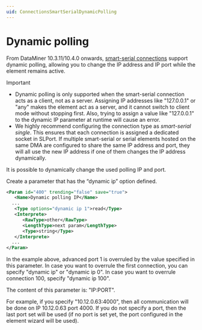 ```yaml
---
uid: ConnectionsSmartSerialDynamicPolling
---
```


# Dynamic polling

From DataMiner 10.3.11/10.4.0 onwards<!--RN 37404-->, [smart-serial connections](xref:Smart_Serial_Connection) support dynamic polling, allowing you to change the IP address and IP port while the element remains active.

> [!IMPORTANT]
>
> - Dynamic polling is only supported when the smart-serial connection acts as a client, not as a server. Assigning IP addresses like "127.0.0.1" or "any" makes the element act as a server, and it cannot switch to client mode without stopping first. Also, trying to assign a value like "127.0.0.1" to the dynamic IP parameter at runtime will cause an error.
> - We highly recommend configuring the connection type as *smart-serial single*. This ensures that each connection is assigned a dedicated socket in SLPort. If multiple smart-serial or serial elements hosted on the same DMA are configured to share the same IP address and port, they will all use the new IP address if one of them changes the IP address dynamically.

It is possible to dynamically change the used polling IP and port.

Create a parameter that has the “dynamic ip” option defined.

```xml
<Param id="400" trending="false" save="true">
   <Name>Dynamic polling IP</Name>
  ...
   <Type options="dynamic ip 1">read</Type>
   <Interprete>
      <RawType>other</RawType>
      <LengthType>next param</LengthType>
      <Type>string</Type>
   </Interprete>
  ...
</Param>
```

In the example above, advanced port 1 is overruled by the value specified in this parameter. In case you want to overrule the first connection, you can specify "dynamic ip" or "dynamic ip 0". In case you want to overrule connection 100, specify "dynamic ip 100".

The content of this parameter is: "IP:PORT".

For example, if you specify "10.12.0.63:4000", then all communication will be done on IP 10.12.0.63 port 4000. If you do not specify a port, then the last port set will be used (if no port is set yet, the port configured in the element wizard will be used).
